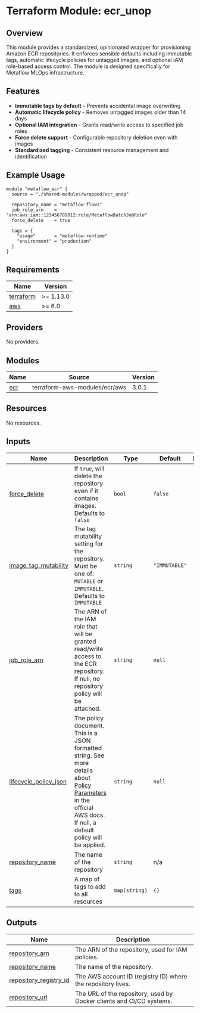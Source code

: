 # Terraform Module: ecr_unop

## Overview

This module provides a standardized, opinionated wrapper for provisioning Amazon ECR repositories. It enforces sensible defaults including immutable tags, automatic lifecycle policies for untagged images, and optional IAM role-based access control. The module is designed specifically for Metaflow MLOps infrastructure.

## Features

- **Immutable tags by default** - Prevents accidental image overwriting
- **Automatic lifecycle policy** - Removes untagged images older than 14 days
- **Optional IAM integration** - Grants read/write access to specified job roles
- **Force delete support** - Configurable repository deletion even with images
- **Standardized tagging** - Consistent resource management and identification

## Example Usage

```hcl
module "metaflow_ecr" {
  source = "./shared-modules/wrapped/ecr_unop"

  repository_name = "metaflow-flows"
  job_role_arn    = "arn:aws:iam::123456789012:role/MetaflowBatchJobRole"
  force_delete    = true

  tags = {
    "usage"       = "metaflow-runtime"
    "environment" = "production"
  }
}
```

<!-- BEGIN_TF_DOCS -->
## Requirements

| Name | Version |
|------|---------|
| <a name="requirement_terraform"></a> [terraform](#requirement\_terraform) | >= 1.13.0 |
| <a name="requirement_aws"></a> [aws](#requirement\_aws) | >= 6.0 |

## Providers

No providers.

## Modules

| Name | Source | Version |
|------|--------|---------|
| <a name="module_ecr"></a> [ecr](#module\_ecr) | terraform-aws-modules/ecr/aws | 3.0.1 |

## Resources

No resources.

## Inputs

| Name | Description | Type | Default | Required |
|------|-------------|------|---------|:--------:|
| <a name="input_force_delete"></a> [force\_delete](#input\_force\_delete) | If `true`, will delete the repository even if it contains images. Defaults to `false` | `bool` | `false` | no |
| <a name="input_image_tag_mutability"></a> [image\_tag\_mutability](#input\_image\_tag\_mutability) | The tag mutability setting for the repository. Must be one of: `MUTABLE` or `IMMUTABLE`. Defaults to `IMMUTABLE` | `string` | `"IMMUTABLE"` | no |
| <a name="input_job_role_arn"></a> [job\_role\_arn](#input\_job\_role\_arn) | The ARN of the IAM role that will be granted read/write access to the ECR repository. If null, no repository policy will be attached. | `string` | `null` | no |
| <a name="input_lifecycle_policy_json"></a> [lifecycle\_policy\_json](#input\_lifecycle\_policy\_json) | The policy document. This is a JSON formatted string. See more details about [Policy Parameters](http://docs.aws.amazon.com/AmazonECR/latest/userguide/LifecyclePolicies.html#lifecycle_policy_parameters) in the official AWS docs. If null, a default policy will be applied. | `string` | `null` | no |
| <a name="input_repository_name"></a> [repository\_name](#input\_repository\_name) | The name of the repository | `string` | n/a | yes |
| <a name="input_tags"></a> [tags](#input\_tags) | A map of tags to add to all resources | `map(string)` | `{}` | no |

## Outputs

| Name | Description |
|------|-------------|
| <a name="output_repository_arn"></a> [repository\_arn](#output\_repository\_arn) | The ARN of the repository, used for IAM policies. |
| <a name="output_repository_name"></a> [repository\_name](#output\_repository\_name) | The name of the repository. |
| <a name="output_repository_registry_id"></a> [repository\_registry\_id](#output\_repository\_registry\_id) | The AWS account ID (registry ID) where the repository lives. |
| <a name="output_repository_url"></a> [repository\_url](#output\_repository\_url) | The URL of the repository, used by Docker clients and CI/CD systems. |
<!-- END_TF_DOCS -->
